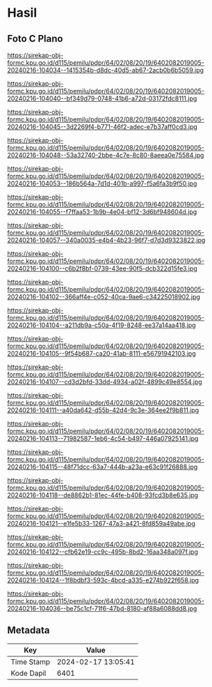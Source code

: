 # Hasil

## Foto C Plano

https://sirekap-obj-formc.kpu.go.id/d115/pemilu/pdpr/64/02/08/20/19/6402082019005-20240216-104034--1415354b-d8dc-40d5-ab67-2acb0b6b5059.jpg

https://sirekap-obj-formc.kpu.go.id/d115/pemilu/pdpr/64/02/08/20/19/6402082019005-20240216-104040--bf349d79-0748-41b6-a72d-03172fdc8111.jpg

https://sirekap-obj-formc.kpu.go.id/d115/pemilu/pdpr/64/02/08/20/19/6402082019005-20240216-104045--3d2269f4-b771-46f2-adec-e7b37aff0cd3.jpg

https://sirekap-obj-formc.kpu.go.id/d115/pemilu/pdpr/64/02/08/20/19/6402082019005-20240216-104048--53a32740-2bbe-4c7e-8c80-8aeea0e75584.jpg

https://sirekap-obj-formc.kpu.go.id/d115/pemilu/pdpr/64/02/08/20/19/6402082019005-20240216-104053--186b564a-7d1d-401b-a997-f5a6fa3b9f50.jpg

https://sirekap-obj-formc.kpu.go.id/d115/pemilu/pdpr/64/02/08/20/19/6402082019005-20240216-104055--f7ffaa53-1b9b-4e04-bf12-3d6bf948604d.jpg

https://sirekap-obj-formc.kpu.go.id/d115/pemilu/pdpr/64/02/08/20/19/6402082019005-20240216-104057--340a0035-e4b4-4b23-96f7-d7d3d9323822.jpg

https://sirekap-obj-formc.kpu.go.id/d115/pemilu/pdpr/64/02/08/20/19/6402082019005-20240216-104100--c6b2f8bf-0739-43ee-90f5-dcb322d15fe3.jpg

https://sirekap-obj-formc.kpu.go.id/d115/pemilu/pdpr/64/02/08/20/19/6402082019005-20240216-104102--366aff4e-c052-40ca-9ae6-c34225018902.jpg

https://sirekap-obj-formc.kpu.go.id/d115/pemilu/pdpr/64/02/08/20/19/6402082019005-20240216-104104--a211db9a-c50a-4f19-8248-ee37a14aa418.jpg

https://sirekap-obj-formc.kpu.go.id/d115/pemilu/pdpr/64/02/08/20/19/6402082019005-20240216-104105--9f54b687-ca20-41ab-8111-e56791942103.jpg

https://sirekap-obj-formc.kpu.go.id/d115/pemilu/pdpr/64/02/08/20/19/6402082019005-20240216-104107--cd3d2bfd-33dd-4934-a02f-4899c49e8554.jpg

https://sirekap-obj-formc.kpu.go.id/d115/pemilu/pdpr/64/02/08/20/19/6402082019005-20240216-104111--a40da642-d55b-42d4-9c3e-364ee2f9b811.jpg

https://sirekap-obj-formc.kpu.go.id/d115/pemilu/pdpr/64/02/08/20/19/6402082019005-20240216-104113--71982587-1eb6-4c54-b497-446a07925141.jpg

https://sirekap-obj-formc.kpu.go.id/d115/pemilu/pdpr/64/02/08/20/19/6402082019005-20240216-104115--48f71dcc-63a7-444b-a23a-e63c91f26888.jpg

https://sirekap-obj-formc.kpu.go.id/d115/pemilu/pdpr/64/02/08/20/19/6402082019005-20240216-104118--de8862b1-81ec-44fe-b408-93fcd3b8e635.jpg

https://sirekap-obj-formc.kpu.go.id/d115/pemilu/pdpr/64/02/08/20/19/6402082019005-20240216-104121--e1fe5b33-1267-47a3-a421-8fd859a49abe.jpg

https://sirekap-obj-formc.kpu.go.id/d115/pemilu/pdpr/64/02/08/20/19/6402082019005-20240216-104122--cfb62e19-cc9c-495b-8bd2-16aa348a097f.jpg

https://sirekap-obj-formc.kpu.go.id/d115/pemilu/pdpr/64/02/08/20/19/6402082019005-20240216-104124--1f8bdbf3-593c-4bcd-a335-e274b922f658.jpg

https://sirekap-obj-formc.kpu.go.id/d115/pemilu/pdpr/64/02/08/20/19/6402082019005-20240216-104036--be75c1cf-71f6-47bd-8180-af88a6088dd8.jpg


## Metadata

| Key        | Value               |
| ---------- | ------------------- |
| Time Stamp | 2024-02-17 13:05:41 |
| Kode Dapil | 6401                |



